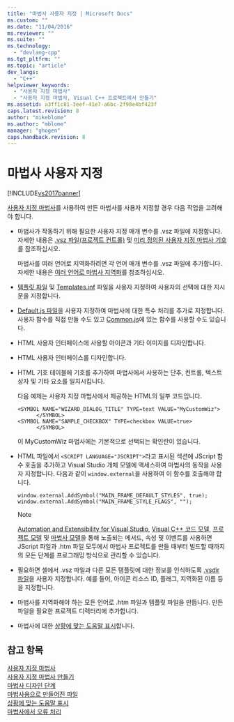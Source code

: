 ```yaml
---
title: "마법사 사용자 지정 | Microsoft Docs"
ms.custom: ""
ms.date: "11/04/2016"
ms.reviewer: ""
ms.suite: ""
ms.technology: 
  - "devlang-cpp"
ms.tgt_pltfrm: ""
ms.topic: "article"
dev_langs: 
  - "C++"
helpviewer_keywords: 
  - "사용자 지정 마법사"
  - "사용자 지정 마법사, Visual C++ 프로젝트에서 만들기"
ms.assetid: a3ff1c81-3eef-41e7-a6bc-2f98e4bf423f
caps.latest.revision: 8
author: "mikeblome"
ms.author: "mblome"
manager: "ghogen"
caps.handback.revision: 8
---
```

# 마법사 사용자 지정
[!INCLUDE[vs2017banner](../assembler/inline/includes/vs2017banner.md)]

[사용자 지정 마법사](../ide/application-settings-custom-wizard.md)를 사용하여 만든 마법사를 사용자 지정할 경우 다음 작업을 고려해야 합니다.  
  
-   마법사가 작동하기 위해 필요한 사용자 지정 매개 변수를 .vsz 파일에 지정합니다.  자세한 내용은 [.vsz 파일\(프로젝트 컨트롤\)](../ide/dot-vsz-file-project-control.md) 및 [미리 정의된 사용자 지정 마법사 기호](../ide/custom-parameters-in-the-wizard-dot-vsz-file.md)를 참조하십시오.  
  
     마법사를 여러 언어로 지역화하려면 각 언어 매개 변수를 .vsz 파일에 추가합니다.  자세한 내용은 [여러 언어로 마법사 지역화](../ide/localizing-a-wizard-to-multiple-languages.md)를 참조하십시오.  
  
-   [템플릿 파일](../ide/template-files.md) 및 [Templates.inf](../ide/templates-inf-file.md) 파일을 사용자 지정하여 사용자의 선택에 대한 지시문을 지정합니다.  
  
-   [Default.js 파일](../ide/jscript-file.md)을 사용자 지정하여 마법사에 대한 특수 처리를 추가로 지정합니다.  사용자 함수를 직접 만들 수도 있고 [Common.js](../ide/customizing-cpp-wizards-with-common-jscript-functions.md)에 있는 함수를 사용할 수도 있습니다.  
  
-   HTML 사용자 인터페이스에 사용할 아이콘과 기타 이미지를 디자인합니다.  
  
-   HTML 사용자 인터페이스를 디자인합니다.  
  
-   HTML 기호 테이블에 기호를 추가하여 마법사에서 사용하는 단추, 컨트롤, 텍스트 상자 및 기타 요소를 일치시킵니다.  
  
     다음 예제는 사용자 지정 마법사에서 제공하는 HTML의 일부 코드입니다.  
  
    ```  
    <SYMBOL NAME="WIZARD_DIALOG_TITLE" TYPE=text VALUE="MyCustomWiz">  
          </SYMBOL>  
    <SYMBOL NAME="SAMPLE_CHECKBOX" TYPE=checkbox VALUE=true>  
          </SYMBOL>  
    ```  
  
     이 MyCustomWiz 마법사에는 기본적으로 선택되는 확인란이 있습니다.  
  
-   HTML 파일에서 `<SCRIPT LANGUAGE="JSCRIPT">`라고 표시된 섹션에 JScript 함수 호출을 추가하고 Visual Studio 개체 모델에 액세스하여 마법사의 동작을 사용자 지정합니다.  다음과 같이 `window.external`을 사용하여 이 함수를 호출해야 합니다.  
  
    ```  
    window.external.AddSymbol("MAIN_FRAME_DEFAULT_STYLES", true);  
    window.external.AddSymbol("MAIN_FRAME_STYLE_FLAGS", "");  
    ```  
  
    > [!NOTE]
    >  [Automation and Extensibility for Visual Studio](../Topic/Automation%20and%20Extensibility%20for%20Visual%20Studio.md), [Visual C\+\+ 코드 모델](http://msdn.microsoft.com/ko-kr/dd6452c2-1054-44a1-b0eb-639a94a1216b), [프로젝트 모델](http://msdn.microsoft.com/ko-kr/06c1bbd9-4c79-4f97-ad6d-2b1dea8ecd1f) 및 [마법사 모델](http://msdn.microsoft.com/ko-kr/159395ac-33c7-47bf-ad42-4e1435ddc758)을 통해 노출되는 메서드, 속성 및 이벤트를 사용하면 JScript 파일과 .htm 파일 모두에서 마법사 프로젝트를 만들 때부터 빌드할 때까지의 모든 단계를 프로그래밍 방식으로 관리할 수 있습니다.  
  
-   필요하면 셸에서 .vsz 파일과 다른 모든 템플릿에 대한 정보를 인식하도록 [.vsdir 파일](../Topic/Adding%20Wizards%20to%20the%20Add%20Item%20and%20New%20Project%20Dialog%20Boxes%20by%20Using%20.Vsdir%20Files.md)을 사용자 지정합니다.  예를 들어, 아이콘 리소스 ID, 플래그, 지역화된 이름 등을 지정합니다.  
  
-   마법사를 지역화해야 하는 모든 언어로 .htm 파일과 템플릿 파일을 만듭니다.  만든 파일을 필요한 프로젝트 디렉터리에 추가합니다.  
  
-   마법사에 대한 [상황에 맞는 도움말 표시](../ide/providing-context-sensitive-help.md)합니다.  
  
## 참고 항목  
 [사용자 지정 마법사](../ide/custom-wizard.md)   
 [사용자 지정 마법사 만들기](../ide/creating-a-custom-wizard.md)   
 [마법사 디자인 단계](../ide/steps-to-designing-a-wizard.md)   
 [마법사용으로 만들어진 파일](../ide/files-created-for-your-wizard.md)   
 [상황에 맞는 도움말 표시](../ide/providing-context-sensitive-help.md)   
 [마법사에서 오류 처리](../ide/handling-errors-in-wizards.md)